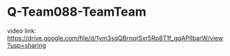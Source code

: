 # Q-Team088-TeamTeam

video link: https://drive.google.com/file/d/1ym3sqQBrnqrSxr5Rp8T1f_gqAPlIbarW/view?usp=sharing
